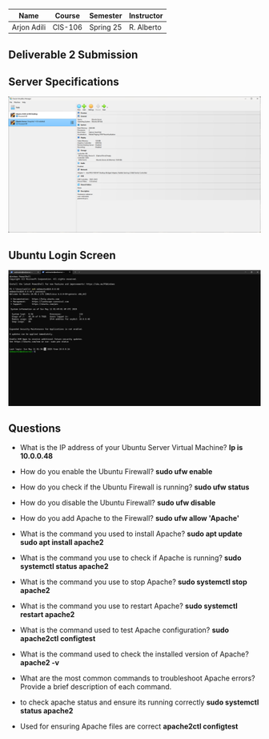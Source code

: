 | Name           | Course  | Semester  | Instructor |
|----------------|---------|-----------|------------|
| Arjon Adili| CIS-106     | Spring 25 | R. Alberto |

## Deliverable 2 Submission

## Server Specifications
![sc1](fpd2.3.png)

## Ubuntu Login Screen
![sc1](fpd2.2.png)

## Questions

* What is the IP address of your Ubuntu Server Virtual Machine?
**Ip is 10.0.0.48**
  
* How do you enable the Ubuntu Firewall?
  **sudo ufw enable**

* How do you check if the Ubuntu Firewall is running?
**sudo ufw status**

* How do you disable the Ubuntu Firewall?
 **sudo ufw disable**

* How do you add Apache to the Firewall?
  **sudo ufw allow 'Apache'**

* What is the command you used to install Apache?
**sudo apt update sudo apt install apache2**

* What is the command you use to check if Apache is running?
  **sudo systemctl status apache2**

* What is the command you use to stop Apache?
**sudo systemctl stop apache2**

* What is the command you use to restart Apache?
**sudo systemctl restart apache2**
* What is the command used to test Apache configuration?
**sudo apache2ctl configtest**
* What is the command used to check the installed version of Apache?
**apache2 -v**
* What are the most common commands to troubleshoot Apache errors? Provide a brief description of each command.
* to check apache status and ensure its running correctly
**sudo systemctl status apache2**
*  Used for ensuring Apache files are correct
**apache2ctl configtest**

